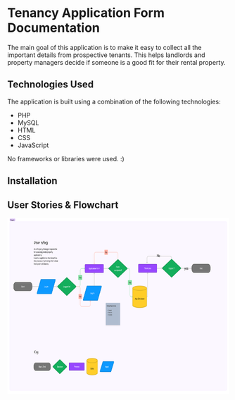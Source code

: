# Tenancy Application Form Documentation
The main goal of this application is to make it easy to collect all the important details from prospective tenants. This helps landlords and property managers decide if someone is a good fit for their rental property.


## Technologies Used

The application is built using a combination of the following technologies:
<ul>
  <li>PHP</li>
  <li>MySQL</li>
  <li>HTML</li>
  <li>CSS</li>
  <li>JavaScript</li>
</ul>

No frameworks or libraries were used. :)


## Installation

## User Stories & Flowchart

<img src="https://github.com/Stephenice/Tenancy_Application_Form/blob/main/src/images/Untitled%20(2).png"  alt="javascript" width="600" height="400"/>
